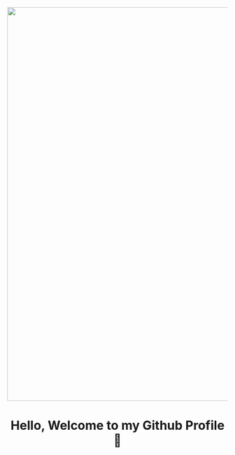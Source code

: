 <img src="https://user-images.githubusercontent.com/74038190/212750155-3ceddfbd-19d3-40a3-87af-8d329c8323c4.gif" width=900>
<h1 align="center">Hello, Welcome to my Github Profile 👋</h1>

